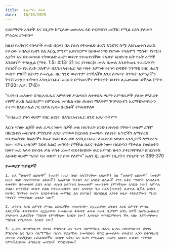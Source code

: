 ```yaml
---
title:  ተጨማሪ ሀሳብ
date:   10/10/2025
---
```


የኃይማኖት አባቶች እና ነቢያት ከሚለው መጽሐፍ ላይ ዮርዳኖስን መሻገር የሚል ርዕስ ያለውን ምዕራፍ ያንብቡ።

ከዚህ የረዓብና የሰላዮች ታሪክ በኋላ፣ በኢየሱስ የትውልድ ሐረግ እንደገና ስሟ እስኪጠቀስ ድረስ የቀረው የብሉይ ኪዳን ስለ እርሷ ምንም አይናገርም። ከይሁዳ ነገድ የሆነው የሳልሞን ሚስት፣ የቦዔዝ አያት፣ እና በተመሳሳይ የትውልድ ሐረግ ውስጥ የተጠቀሰችው የሌላዋ አስደናቂ ሴት የሩት አማች እንደሆነች ተገልጿል (ማቴ. 1:5፣ 4:13፣ 21 ጋር ያነፃፅሩ)። ሙሉ በሙሉ እንድትጠፋ ተፈርዶባት የነበረችው የኢያሪኮ ጋለሞታ በእግዚአብሔር ላይ ባላት እምነት የተነሳ በዳዊት ንጉሣዊ የዘር ሐረግ ውስጥ የገባች ስትሆን የመሲሑ ዘር ግንድ ውስጥም ትገኛለች። እንደ ሰናፍጭ ቅንጣት እምነታችን ትንሽ እንኳን ብትሆን እግዚአብሔር እርሱን በማመናችን ምክንያት ይህንን ሊፈጽመው ይችላል (ማቴ. 17፡20፣ ሉቃ. 17፡6)።

“የረዓብ መለወጥ እግዚአብሔር አምላካዊ ሥልጣኑን ለተቀበሉ ጣዖት አምላኪዎች ያለው ምሕረት ብቸኛ ታሪክ አልነበረም። በምድሪቱ መካከል ብዙ ሕዝብ ማለትም ገባዖናውያን አረማዊነታቸውን ትተው ከእስራኤል ጋር በቃል ኪዳኑ በረከቶች ተካፍለዋል።

“የብሔር፣ የጎሳ ወይም የዘር ልዩነት በእግዚአብሔር ዘንድ አይታወቅም።

እርሱ የሰው ልጆች ሁሉ ፈጣሪ ነው። ሰዎች ሁሉ በፍጥረት አንድ ቤተሰብ ናቸው፤ ሁሉም ደግሞ በክርስቶስ መቤዠት ምክንያት አንድ ናቸው። ክርስቶስ የመጣው የልዩነት አጥሮችን ለማፍረስ የቤተመቅደስ ክፍሎችን ከፍቶ ነፍስ ሁሉ ወደ እግዚአብሔር ለመድረስ ዕድልን እንዲያገኝ ለማድረግ ነው። ፍቅሩ ሁሉንም ገደብ አልፎ መግባት የሚችል ሰፊና ጥልቅ ነው። በሰይጣን ማታለል የወደቁትን ከወጥመድ አላቆ በተስፋ ቃል ቀስተ ደመና ወደተከበበው ወደ አምላክ ዙፋን ያቀርባቸዋል። በክርስቶስ አይሁድ ወይም ግሪክ፣ ባሪ ወይም ነፃ ሰው የለም።” ኤለን ጂ. ኋይት፣ ነቢያትና ነገስታት ገፅ 369-370

**የመወያያ ጥያቄዎች**

`1. ስለ “ሁለተኛ ዕድሎች” (ወይም ከዚያ በላይ ስላገኘናቸው ዕድሎች) ስለ “ሁለተኛ ዕድሎች” (ወይም ከዚያ በላይ ስላገኘናቸው ዕድሎች) አጠቃላይ ጥያቄን እና እንዴት ለሌሎች ያንን ፍቅር ማሳየት እንዳለብን ተወያዩ። በተመሳሳዩ ይህን ጽንሰ ሐሳብ አላግባብ ከመጠቀም መጠንቀቅ የምንችለው እንዴት ነው? ለምሳሌ ያህል፣ በግንኙነት ውስጥ በደል የተፈጸመባትን ሴት፣ አንዳንድ ጊዜ በደሉ(ጥቃቱ) ሊቀጥል ቢችል እንኳን በፍቅር ግንኙነቱ ውስጥ እንድትቀጥል መምከር ልክ ይሆናል? በእንደዚህ አይነት ሁኔታ ትክክለኛውን ሚዛን ማግኘት የሚቻለው እንዴት ነው?`

`2. ረዓብን እንደ እምነት ምሳሌ አድርጋችሁ ተወያዩባት። አኗኗራቸው ረዓብን እንደ እምነት ምሳሌ አድርጋችሁ ተወያዩባት። አኗኗራቸው ከመጽሐፍ ቅዱሳዊ ሐሳብ የራቀ ቢሆንም እንኳ ሰዎች ለእግዚአብሔር ያላቸውን ፈቃደኝነት ማድነቅ የምንችለው እንዴት ነው? አንዳንድ ተግባሮቻቸውን ችላ ብሎ እምነታቸውን ማድነቅ የሚቻለው እንዴት ነው?`

`3. ኢያሱ በገባዖናውያን ሽንገላ ምክንያት እና ጌታን ባለማማከሩ በራሱ ኢያሱ በገባዖናውያን ሽንገላ ምክንያት እና ጌታን ባለማማከሩ በራሱ ቸልተኝነት የመጣበትን ችግር ለመፍታት ፍትህንና ጸጋን በተግባራዊ መንገድ አገናኝቷል። በሕይወታችሁ ውስጥ ፍትህ እና ጸጋን የሚፈልግ ሁኔታን አስቡ። ሁለቱን ማዋሃድ የምንችልባቸው ተግባራዊ መንገዶች ምንድናቸው?`